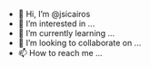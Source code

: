 - 👋 Hi, I’m @jsicairos
- 👀 I’m interested in ...
- 🌱 I’m currently learning ...
- 💞️ I’m looking to collaborate on ...
- 📫 How to reach me ...

<!---
jsicairos/jsicairos is a ✨ special ✨ repository because its `README.md` (this file) appears on your GitHub profile.
You can click the Preview link to take a look at your changes.
--->
